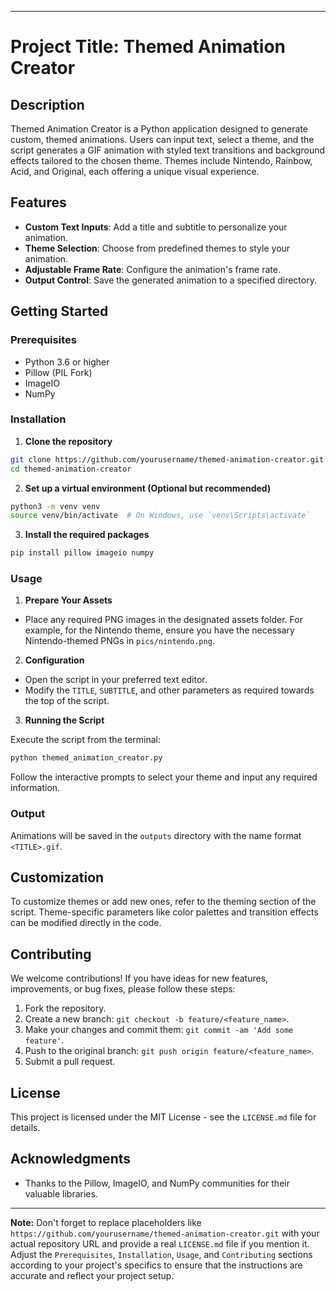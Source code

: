 
---

# Project Title: Themed Animation Creator

## Description

Themed Animation Creator is a Python application designed to generate custom, themed animations. Users can input text, select a theme, and the script generates a GIF animation with styled text transitions and background effects tailored to the chosen theme. Themes include Nintendo, Rainbow, Acid, and Original, each offering a unique visual experience.

## Features

- **Custom Text Inputs**: Add a title and subtitle to personalize your animation.
- **Theme Selection**: Choose from predefined themes to style your animation.
- **Adjustable Frame Rate**: Configure the animation's frame rate.
- **Output Control**: Save the generated animation to a specified directory.

## Getting Started

### Prerequisites

- Python 3.6 or higher
- Pillow (PIL Fork)
- ImageIO
- NumPy

### Installation

1. **Clone the repository**

```bash
git clone https://github.com/yourusername/themed-animation-creator.git
cd themed-animation-creator
```

2. **Set up a virtual environment (Optional but recommended)**

```bash
python3 -m venv venv
source venv/bin/activate  # On Windows, use `venv\Scripts\activate`
```

3. **Install the required packages**

```bash
pip install pillow imageio numpy
```

### Usage

1. **Prepare Your Assets**

- Place any required PNG images in the designated assets folder. For example, for the Nintendo theme, ensure you have the necessary Nintendo-themed PNGs in `pics/nintendo.png`.

2. **Configuration**

- Open the script in your preferred text editor.
- Modify the `TITLE`, `SUBTITLE`, and other parameters as required towards the top of the script.

3. **Running the Script**

Execute the script from the terminal:

```bash
python themed_animation_creator.py
```

Follow the interactive prompts to select your theme and input any required information.

### Output

Animations will be saved in the `outputs` directory with the name format `<TITLE>.gif`.

## Customization

To customize themes or add new ones, refer to the theming section of the script. Theme-specific parameters like color palettes and transition effects can be modified directly in the code.

## Contributing

We welcome contributions! If you have ideas for new features, improvements, or bug fixes, please follow these steps:

1. Fork the repository.
2. Create a new branch: `git checkout -b feature/<feature_name>`.
3. Make your changes and commit them: `git commit -am 'Add some feature'`.
4. Push to the original branch: `git push origin feature/<feature_name>`.
5. Submit a pull request.

## License

This project is licensed under the MIT License - see the `LICENSE.md` file for details.

## Acknowledgments

- Thanks to the Pillow, ImageIO, and NumPy communities for their valuable libraries.

---

**Note:** Don't forget to replace placeholders like `https://github.com/yourusername/themed-animation-creator.git` with your actual repository URL and provide a real `LICENSE.md` file if you mention it. Adjust the `Prerequisites`, `Installation`, `Usage`, and `Contributing` sections according to your project's specifics to ensure that the instructions are accurate and reflect your project setup.

